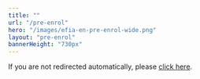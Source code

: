 ```yaml
---
title: ""
url: "/pre-enrol"
hero: "/images/efia-en-pre-enrol-wide.png"
layout: "pre-enrol"
bannerHeight: "730px"
---
```


If you are not redirected automatically, please [click here](https://docs.google.com/forms/d/1VLo-GeMip3u43QxgeJ3xVMMyPnuiR6afyajZACTnBsk/viewform).
